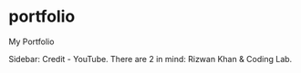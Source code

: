 # portfolio
My Portfolio


Sidebar: Credit - YouTube. There are 2 in mind: Rizwan Khan & Coding Lab. 
